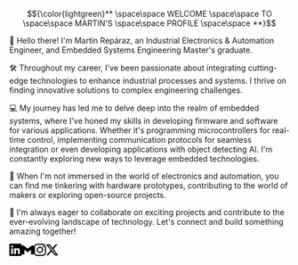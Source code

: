 $${\color{lightgreen}** \space\space WELCOME \space\space TO \space\space MARTIN'S \space\space PROFILE \space\space **}$$

👋 Hello there! I'm Martin Repáraz, an Industrial Electronics & Automation Engineer, and Embedded Systems Engineering Master's graduate.

🛠️ Throughout my career, I've been passionate about integrating cutting-edge technologies to enhance industrial processes and systems. I thrive on finding innovative solutions to complex engineering challenges.

💻 My journey has led me to delve deep into the realm of embedded systems, where I've honed my skills in developing firmware and software for various applications. Whether it's programming microcontrollers for real-time control, implementing communication protocols for seamless integration or even developing applications with object detecting AI. I'm constantly exploring new ways to leverage embedded technologies.

🔧 When I'm not immersed in the world of electronics and automation, you can find me tinkering with hardware prototypes, contributing to the world of makers or exploring open-source projects.

🌟 I'm always eager to collaborate on exciting projects and contribute to the ever-evolving landscape of technology. Let's connect and build something amazing together!

[<img align="left" alt="Martin-Reparaz | LinkedIn" width="22px" src="./linkedin.svg" />](https://www.linkedin.com/in/martinjavierreparaz)
[<img align="left" alt="Martin-Reparaz | Gmail" width="22px" src="./gmail.svg" />](mailto:mreparaz97@gmail.com)
[<img align="left" alt="Martin-Reparaz | instagram" width="22px" src="./instagram.svg" />](https://www.instagram.com/martin_reparaz/)
[<img align="left" alt="Martin-Reparaz | x" width="22px" src="./x.svg" />](https://twitter.com/martinreparaz)
